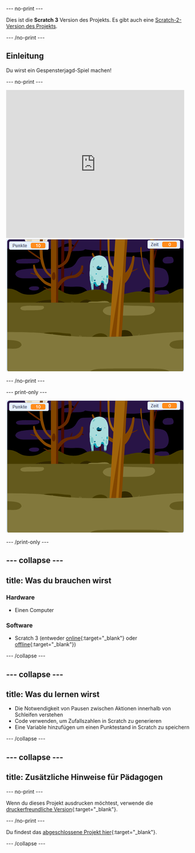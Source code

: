 --- no-print ---

Dies ist die **Scratch 3** Version des Projekts. Es gibt auch eine [Scratch-2-Version des Projekts](https://projects.raspberrypi.org/de-DE/projects/ghostbusters-scratch2).

--- /no-print ---

## Einleitung

Du wirst ein Gespensterjagd-Spiel machen!

--- no-print ---

<div class="scratch-preview">
  <iframe allowtransparency="true" width="485" height="402" src="https://scratch.mit.edu/projects/embed/334694150/?autostart=false" frameborder="0" scrolling="no"></iframe>
  <img src="images/showcase-static.png">
</div>

--- /no-print ---

--- print-only ---

![Vorschau](images/showcase-static.png)

--- /print-only ---

--- collapse ---
---
title: Was du brauchen wirst
---

### Hardware

- Einen Computer

### Software

- Scratch 3 (entweder [online](http://rpf.io/scratchon){:target="_blank"} oder [offline](http://rpf.io/scratchoff){:target="_blank"})

--- /collapse ---

--- collapse ---
---
title: Was du lernen wirst
---

- Die Notwendigkeit von Pausen zwischen Aktionen innerhalb von Schleifen verstehen
- Code verwenden, um Zufallszahlen in Scratch zu generieren
- Eine Variable hinzufügen um einen Punktestand in Scratch zu speichern

--- /collapse ---

--- collapse ---
---
title: Zusätzliche Hinweise für Pädagogen
---

--- no-print ---

Wenn du dieses Projekt ausdrucken möchtest, verwende die [druckerfreundliche Version](https://projects.raspberrypi.org/de-DE/projects/ghostbusters/print){:target="_blank"}.

--- /no-print ---

Du findest das [abgeschlossene Projekt hier](http://rpf.io/p/de-DE/ghostbusters-get){:target="_blank"}.

--- /collapse ---